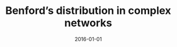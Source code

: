 ---
# Documentation: https://wowchemy.com/docs/managing-content/

title: Benford’s distribution in complex networks
subtitle: ''
summary: ''
authors:
- Mikołaj Morzy
- kajdanowicz
- Bolesław Szymański
tags: []
categories: []
date: '2016-01-01'
lastmod: 2022-10-07T05:04:54Z
featured: false
draft: false

# Featured image
# To use, add an image named `featured.jpg/png` to your page's folder.
# Focal points: Smart, Center, TopLeft, Top, TopRight, Left, Right, BottomLeft, Bottom, BottomRight.
image:
  caption: ''
  focal_point: ''
  preview_only: false

# Projects (optional).
#   Associate this post with one or more of your projects.
#   Simply enter your project's folder or file name without extension.
#   E.g. `projects = ["internal-project"]` references `content/project/deep-learning/index.md`.
#   Otherwise, set `projects = []`.
projects: []
publishDate: '2022-10-07T05:04:53.214145Z'
publication_types:
- '2'
abstract: ''
publication: '*Scientific Reports*'
doi: 10.1038/srep34917
---